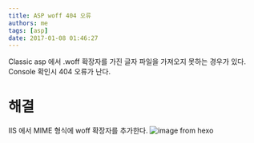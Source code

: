 ```yaml
---
title: ASP woff 404 오류
authors: me
tags: [asp]
date: 2017-01-08 01:46:27
---
```


Classic asp 에서 .woff 확장자를 가진 글자 파일을 가져오지 못하는 경우가 있다.
Console 확인시 404 오류가 난다.

# 해결

IIS 에서 MIME 형식에 woff 확장자를 추가한다.
![image from hexo](https://i.imgur.com/0wX0c3M.jpg)
